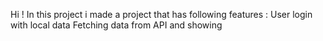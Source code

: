 Hi ! In this project i made a project that has following features :
User login with local data 
Fetching data from API and showing

